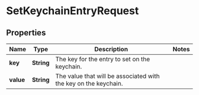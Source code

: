 

# SetKeychainEntryRequest


## Properties

| Name | Type | Description | Notes |
|------------ | ------------- | ------------- | -------------|
|**key** | **String** | The key for the entry to set on the keychain. |  |
|**value** | **String** | The value that will be associated with the key on the keychain. |  |



